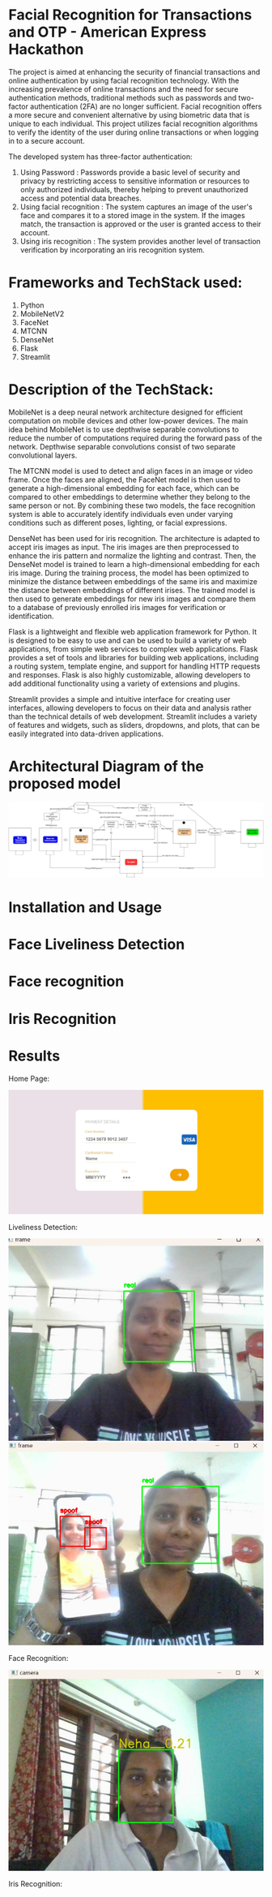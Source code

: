 # Facial Recognition for Transactions and OTP - American Express Hackathon
The project is aimed at enhancing the security of financial transactions and online authentication by using facial recognition technology.
With the increasing prevalence of online transactions and the need for secure authentication methods, traditional methods such as passwords and two-factor authentication (2FA) are no longer sufficient. Facial recognition offers a more secure and convenient alternative by using biometric data that is unique to each individual.
This project utilizes facial recognition algorithms to verify the identity of the user during online transactions or when logging in to a secure account. 

The developed system has three-factor authentication:
1) Using Password : Passwords provide a basic level of security and privacy by restricting access to sensitive information or resources to only authorized individuals, thereby helping to prevent unauthorized access and potential data breaches.
2) Using facial recognition : The system captures an image of the user's face and compares it to a stored image in the system. If the images match, the transaction is approved or the user is granted access to their account. 
3) Using iris recognition : The system provides another level of transaction verification by incorporating an iris recognition system.

# Frameworks and TechStack used:
1) Python 
2) MobileNetV2
3) FaceNet
4) MTCNN
5) DenseNet
6) Flask
7) Streamlit

# Description of the TechStack:

MobileNet is a deep neural network architecture designed for efficient computation on mobile devices and other low-power devices. The main idea behind MobileNet is to use depthwise separable convolutions to reduce the number of computations required during the forward pass of the network. Depthwise separable convolutions consist of two separate convolutional layers.

The MTCNN model is used to detect and align faces in an image or video frame. Once the faces are aligned, the FaceNet model is then used to generate a high-dimensional embedding for each face, which can be compared to other embeddings to determine whether they belong to the same person or not. By combining these two models, the face recognition system is able to accurately identify individuals even under varying conditions such as different poses, lighting, or facial expressions.

DenseNet has been used for iris recognition.  The architecture is adapted to accept iris images as input. The iris images are then preprocessed to enhance the iris pattern and normalize the lighting and contrast. Then, the DenseNet model is trained to learn a high-dimensional embedding for each iris image. During the training process, the model has been optimized to minimize the distance between embeddings of the same iris and maximize the distance between embeddings of different irises. The trained model is then used to generate embeddings for new iris images and compare them to a database of previously enrolled iris images for verification or identification. 

Flask is a lightweight and flexible web application framework for Python. It is designed to be easy to use and can be used to build a variety of web applications, from simple web services to complex web applications. Flask provides a set of tools and libraries for building web applications, including a routing system, template engine, and support for handling HTTP requests and responses. Flask is also highly customizable, allowing developers to add additional functionality using a variety of extensions and plugins. 

Streamlit provides a simple and intuitive interface for creating user interfaces, allowing developers to focus on their data and analysis rather than the technical details of web development. Streamlit includes a variety of features and widgets, such as sliders, dropdowns, and plots, that can be easily integrated into data-driven applications.

# Architectural Diagram of the proposed model

![Example image](result_images/architecture_diagram.png "This is an example image")

# Installation and Usage

# Face Liveliness Detection
# Face recognition
# Iris Recognition


# Results
Home Page:

![Example image](result_images/home_page.jpeg "This is an example image")

Liveliness Detection:

![Example image](result_images/real_spoof_1.jpeg "This is an example image")
![Example image](result_images/real_spoof_2.jpeg "This is an example image")

Face Recognition:

![Example image](result_images/face_recognition.jpeg "This is an example image")

Iris Recognition:

